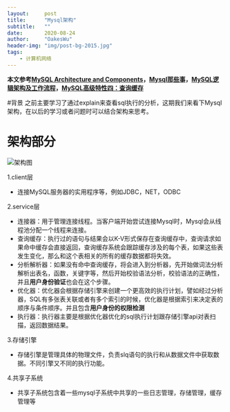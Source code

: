 ```yaml
---
layout:     post
title:      "Mysql架构"
subtitle:   ""
date:       2020-08-24
author:     "OakesWu"
header-img: "img/post-bg-2015.jpg"
tags:
    - 计算机网络
---
```

**本文参考[MySQL Architecture and Components](https://lalitvc.wordpress.com/2016/11/03/mysql-architecture-and-components/)，[Mysql那些事](https://zhuanlan.zhihu.com/p/95155575)，[MySQL逻辑架构及工作流程](https://blog.csdn.net/z_ryan/article/details/82260663)，[MySQL高级特性四：查询缓存](https://blog.csdn.net/yongqi_wang/article/details/86674088)**

#背景
之前主要学习了通过explain来查看sql执行的分析，这期我们来看下Mysql架构，在以后的学习或者问题时可以结合架构来思考。

# 架构部分
![架构图](http://upload-images.jianshu.io/upload_images/9082703-493d0b08b781a6c6.png?imageMogr2/auto-orient/strip%7CimageView2/2/w/1240)

1.client层
  - 连接MySQL服务器的实用程序等，例如JDBC，NET，ODBC

2.service层
  - 连接器：用于管理连接线程。当客户端开始尝试连接Mysql时，Mysql会从线程池分配一个线程来连接。
  - 查询缓存：执行过的语句与结果会以K-V形式保存在查询缓存中，查询请求如果命中缓存会直接返回，查询缓存系统会跟踪缓存涉及的每个表，如果这些表发生变化，那么和这个表相关的所有的缓存数据都将失效。
  - 分析解析器：如果没有命中查询缓存，将会进入到分析器，先开始做词法分析解析出表名，函数，关键字等，然后开始校验语法分析，校验语法的正确性，并且**用户身份验证**也会在这个步骤。
  - 优化器：优化器会根据存储引擎来创建一个更高效的执行计划，譬如经过分析器，SQL有多张表关联或者有多个索引的时候，优化器是根据索引来决定表的顺序与条件顺序。并且包含**用户身份的权限检测**
  - 执行器：执行器主要是根据优化器优化的sql执行计划跟存储引擎api对表扫描，返回数据结果。

3.存储引擎
  - 存储引擎是管理具体的物理文件，负责slq语句的执行和从数据文件中获取数据。不同引擎又不同的执行功能。

 4.共享子系统
  - 共享子系统包含着一些mysql子系统中共享的一些日志管理，存储管理，缓存管理等